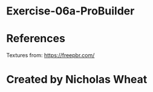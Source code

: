 # Exercise-06a-ProBuilder

# References

Textures from: https://freepbr.com/

# Created by Nicholas Wheat
